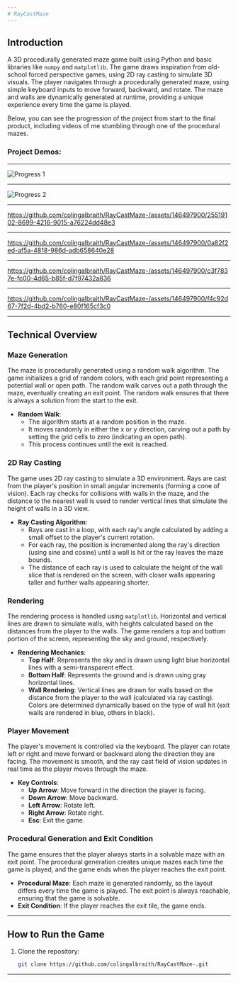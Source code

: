 ```yaml
---
# RayCastMaze
---
```

## Introduction

A 3D procedurally generated maze game built using Python and basic libraries like `numpy` and `matplotlib`. The game draws inspiration from old-school forced perspective games, using 2D ray casting to simulate 3D visuals. The player navigates through a procedurally generated maze, using simple keyboard inputs to move forward, backward, and rotate. The maze and walls are dynamically generated at runtime, providing a unique experience every time the game is played.

Below, you can see the progression of the project from start to the final product, including videos of me stumbling through one of the procedural mazes.

### Project Demos:

---

![Progress 1](https://github.com/colingalbraith/RayCastMaze-/assets/146497900/8df17009-0b11-4788-91a7-bc77d2d8dcb9)

---

![Progress 2](https://github.com/colingalbraith/RayCastMaze-/assets/146497900/71bf772f-3e76-478f-bd9c-8eee26087ab0)

---

https://github.com/colingalbraith/RayCastMaze-/assets/146497900/25519102-8699-4216-9015-a76224dd48e3

---

https://github.com/colingalbraith/RayCastMaze-/assets/146497900/0a82f2ed-af5a-4818-986d-adb658640e28

---

https://github.com/colingalbraith/RayCastMaze-/assets/146497900/c3f7837e-fc00-4d65-b85f-d7f97432a836

---

https://github.com/colingalbraith/RayCastMaze-/assets/146497900/f4c92d67-7f2d-4bd2-b760-e80f165cf3c0

---

## Technical Overview

### Maze Generation

The maze is procedurally generated using a random walk algorithm. The game initializes a grid of random colors, with each grid point representing a potential wall or open path. The random walk carves out a path through the maze, eventually creating an exit point. The random walk ensures that there is always a solution from the start to the exit.

- **Random Walk**: 
  - The algorithm starts at a random position in the maze.
  - It moves randomly in either the x or y direction, carving out a path by setting the grid cells to zero (indicating an open path).
  - This process continues until the exit is reached.

### 2D Ray Casting

The game uses 2D ray casting to simulate a 3D environment. Rays are cast from the player's position in small angular increments (forming a cone of vision). Each ray checks for collisions with walls in the maze, and the distance to the nearest wall is used to render vertical lines that simulate the height of walls in a 3D view.

- **Ray Casting Algorithm**:
  - Rays are cast in a loop, with each ray's angle calculated by adding a small offset to the player's current rotation.
  - For each ray, the position is incremented along the ray's direction (using sine and cosine) until a wall is hit or the ray leaves the maze bounds.
  - The distance of each ray is used to calculate the height of the wall slice that is rendered on the screen, with closer walls appearing taller and further walls appearing shorter.

### Rendering

The rendering process is handled using `matplotlib`. Horizontal and vertical lines are drawn to simulate walls, with heights calculated based on the distances from the player to the walls. The game renders a top and bottom portion of the screen, representing the sky and ground, respectively.

- **Rendering Mechanics**:
  - **Top Half**: Represents the sky and is drawn using light blue horizontal lines with a semi-transparent effect.
  - **Bottom Half**: Represents the ground and is drawn using gray horizontal lines.
  - **Wall Rendering**: Vertical lines are drawn for walls based on the distance from the player to the wall (calculated via ray casting). Colors are determined dynamically based on the type of wall hit (exit walls are rendered in blue, others in black).

### Player Movement

The player's movement is controlled via the keyboard. The player can rotate left or right and move forward or backward along the direction they are facing. The movement is smooth, and the ray cast field of vision updates in real time as the player moves through the maze.

- **Key Controls**:
  - **Up Arrow**: Move forward in the direction the player is facing.
  - **Down Arrow**: Move backward.
  - **Left Arrow**: Rotate left.
  - **Right Arrow**: Rotate right.
  - **Esc**: Exit the game.

### Procedural Generation and Exit Condition

The game ensures that the player always starts in a solvable maze with an exit point. The procedural generation creates unique mazes each time the game is played, and the game ends when the player reaches the exit point.

- **Procedural Maze**: Each maze is generated randomly, so the layout differs every time the game is played. The exit point is always reachable, ensuring that the game is solvable.
- **Exit Condition**: If the player reaches the exit tile, the game ends.

---

## How to Run the Game

1. Clone the repository:
   ```bash
   git clone https://github.com/colingalbraith/RayCastMaze-.git

---
